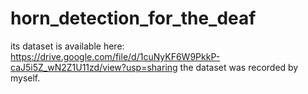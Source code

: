 # horn_detection_for_the_deaf
its dataset is available here: https://drive.google.com/file/d/1cuNyKF6W9PkkP-caJ5i5Z_wN2Z1U11zd/view?usp=sharing
the dataset was recorded by myself.
